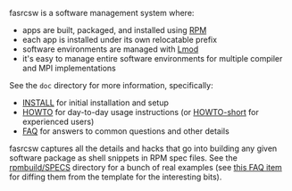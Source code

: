 fasrcsw is a software management system where:

* apps are built, packaged, and installed using [RPM](http://www.rpm.org/)
* each app is installed under its own relocatable prefix
* software environments are managed with [Lmod](http://www.tacc.utexas.edu/tacc-projects/lmod)
* it's easy to manage entire software environments for multiple compiler and MPI implementations

See the `doc` directory for more information, specifically:

* [INSTALL](doc/INSTALL.md) for initial installation and setup
* [HOWTO](doc/HOWTO.md) for day-to-day usage instructions (or [HOWTO-short](doc/HOWTO-short.md) for experienced users)
* [FAQ](doc/FAQ.md) for answers to common questions and other details

fasrcsw captures all the details and hacks that go into building any given software package as shell snippets in RPM spec files.
See the [rpmbuild/SPECS](rpmbuild/SPECS) directory for a bunch of real examples (see [this FAQ item](doc/FAQ.md#how-do-i-diff-a-spec-file-with-the-relevant-version-of-the-template-spec-file) for diffing them from the template for the interesting bits).
